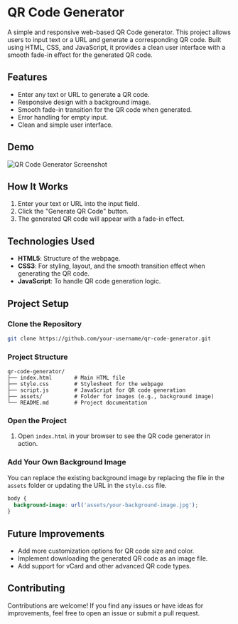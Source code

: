 # QR Code Generator

A simple and responsive web-based QR Code generator. This project allows users to input text or a URL and generate a corresponding QR code. Built using HTML, CSS, and JavaScript, it provides a clean user interface with a smooth fade-in effect for the generated QR code.

## Features

- Enter any text or URL to generate a QR code.
- Responsive design with a background image.
- Smooth fade-in transition for the QR code when generated.
- Error handling for empty input.
- Clean and simple user interface.
  
## Demo

![QR Code Generator Screenshot](path-to-your-screenshot)

## How It Works

1. Enter your text or URL into the input field.
2. Click the "Generate QR Code" button.
3. The generated QR code will appear with a fade-in effect.

## Technologies Used

- **HTML5**: Structure of the webpage.
- **CSS3**: For styling, layout, and the smooth transition effect when generating the QR code.
- **JavaScript**: To handle QR code generation logic.
  
## Project Setup

### Clone the Repository

```bash
git clone https://github.com/your-username/qr-code-generator.git
```

### Project Structure

```
qr-code-generator/
├── index.html       # Main HTML file
├── style.css        # Stylesheet for the webpage
├── script.js        # JavaScript for QR code generation
├── assets/          # Folder for images (e.g., background image)
└── README.md        # Project documentation
```

### Open the Project

1. Open `index.html` in your browser to see the QR code generator in action.

### Add Your Own Background Image

You can replace the existing background image by replacing the file in the `assets` folder or updating the URL in the `style.css` file.

```css
body {
  background-image: url('assets/your-background-image.jpg');
}
```

## Future Improvements

- Add more customization options for QR code size and color.
- Implement downloading the generated QR code as an image file.
- Add support for vCard and other advanced QR code types.

## Contributing

Contributions are welcome! If you find any issues or have ideas for improvements, feel free to open an issue or submit a pull request.
